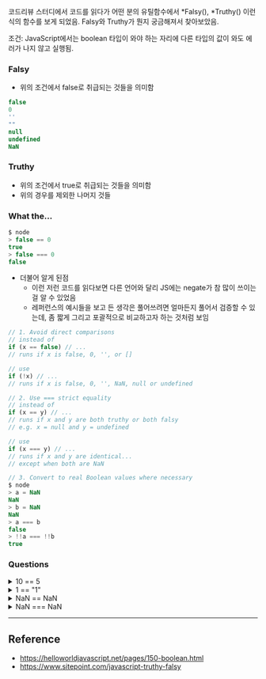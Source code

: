 코드리뷰 스터디에서 코드를 읽다가 어떤 분의 유틸함수에서 *Falsy(), *Truthy() 이런식의 함수를 보게 되었음.
Falsy와 Truthy가 뭔지 궁금해져서 찾아보았음.

조건: JavaScript에서는 boolean 타입이 와야 하는 자리에 다른 타입의 값이 와도 에러가 나지 않고 실행됨.

### Falsy
- 위의 조건에서 false로 취급되는 것들을 의미함
``` javascript
false
0
''
""
null
undefined
NaN
```

### Truthy
- 위의 조건에서 true로 취급되는 것들을 의미함
- 위의 경우를 제외한 나머지 것들

### What the...

``` javascript
$ node
> false == 0
true
> false === 0
false
```

* 더불어 알게 된점
  * 이런 저런 코드를 읽다보면 다른 언어와 달리 JS에는 negate가 참 많이 쓰이는 걸 알 수 있었음
  * 레퍼런스의 예시들을 보고 든 생각은 풀어쓰려면 얼마든지 풀어서 검증할 수 있는데, 좀 짧게 그리고 포괄적으로 비교하고자 하는 것처럼 보임

``` javascript
// 1. Avoid direct comparisons
// instead of
if (x == false) // ...
// runs if x is false, 0, '', or []

// use
if (!x) // ...
// runs if x is false, 0, '', NaN, null or undefined

// 2. Use === strict equality
// instead of
if (x == y) // ...
// runs if x and y are both truthy or both falsy
// e.g. x = null and y = undefined

// use
if (x === y) // ...
// runs if x and y are identical...
// except when both are NaN

// 3. Convert to real Boolean values where necessary
$ node
> a = NaN
NaN
> b = NaN
NaN
> a === b
false
> !!a === !!b
true
```

### Questions
<details><summary> 10 == 5 </summary><pre>
False, if 10 == 10 then True
</pre></details>
<details><summary> 1 == "1" </summary><pre>
True, if 1 === "1" then False
</pre></details>
<details><summary> NaN == NaN </summary><pre>
False
</pre></details>
<details><summary> NaN === NaN </summary><pre>
False, Not a Number 임을 알려줄 뿐, 어떤 값인지 알 수 없음
</pre></details>

--- 
## Reference
- https://helloworldjavascript.net/pages/150-boolean.html
- https://www.sitepoint.com/javascript-truthy-falsy

